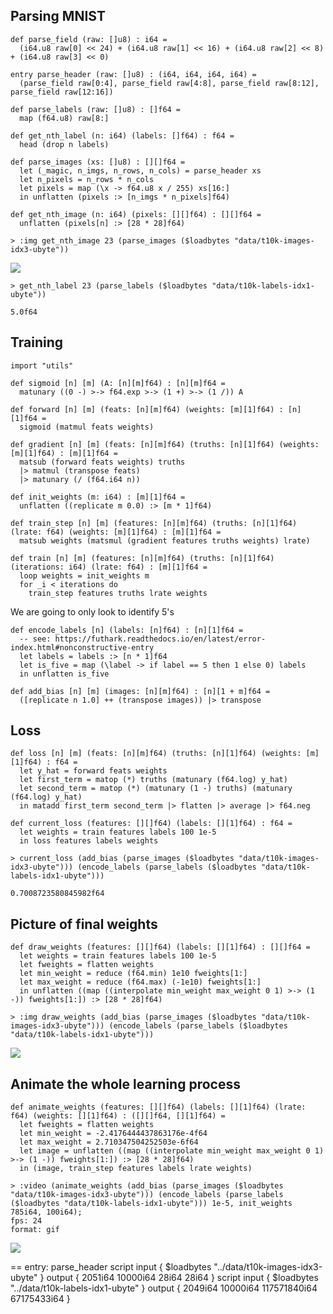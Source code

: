 ## Parsing MNIST

```futhark
def parse_field (raw: []u8) : i64 =
  (i64.u8 raw[0] << 24) + (i64.u8 raw[1] << 16) + (i64.u8 raw[2] << 8) + (i64.u8 raw[3] << 0)

entry parse_header (raw: []u8) : (i64, i64, i64, i64) =
  (parse_field raw[0:4], parse_field raw[4:8], parse_field raw[8:12], parse_field raw[12:16])

def parse_labels (raw: []u8) : []f64 =
  map (f64.u8) raw[8:]

def get_nth_label (n: i64) (labels: []f64) : f64 =
  head (drop n labels)

def parse_images (xs: []u8) : [][]f64 =
  let (_magic, n_imgs, n_rows, n_cols) = parse_header xs
  let n_pixels = n_rows * n_cols
  let pixels = map (\x -> f64.u8 x / 255) xs[16:]
  in unflatten (pixels :> [n_imgs * n_pixels]f64)

def get_nth_image (n: i64) (pixels: [][]f64) : [][]f64 =
  unflatten (pixels[n] :> [28 * 28]f64)
```

```
> :img get_nth_image 23 (parse_images ($loadbytes "data/t10k-images-idx3-ubyte"))
```

![](media/06a.mnist-img/5e965f01ae88514bbc92ee30070598aa-img.png)


```
> get_nth_label 23 (parse_labels ($loadbytes "data/t10k-labels-idx1-ubyte"))
```

```
5.0f64
```


## Training

```futhark
import "utils"

def sigmoid [n] [m] (A: [n][m]f64) : [n][m]f64 =
  matunary ((0 -) >-> f64.exp >-> (1 +) >-> (1 /)) A

def forward [n] [m] (feats: [n][m]f64) (weights: [m][1]f64) : [n][1]f64 =
  sigmoid (matmul feats weights)

def gradient [n] [m] (feats: [n][m]f64) (truths: [n][1]f64) (weights: [m][1]f64) : [m][1]f64 =
  matsub (forward feats weights) truths
  |> matmul (transpose feats)
  |> matunary (/ (f64.i64 n))

def init_weights (m: i64) : [m][1]f64 =
  unflatten ((replicate m 0.0) :> [m * 1]f64)

def train_step [n] [m] (features: [n][m]f64) (truths: [n][1]f64) (lrate: f64) (weights: [m][1]f64) : [m][1]f64 =
  matsub weights (matsmul (gradient features truths weights) lrate)

def train [n] [m] (features: [n][m]f64) (truths: [n][1]f64) (iterations: i64) (lrate: f64) : [m][1]f64 =
  loop weights = init_weights m
  for _i < iterations do
    train_step features truths lrate weights
```

We are going to only look to identify 5's

```futhark
def encode_labels [n] (labels: [n]f64) : [n][1]f64 =
  -- see: https://futhark.readthedocs.io/en/latest/error-index.html#nonconstructive-entry
  let labels = labels :> [n * 1]f64
  let is_five = map (\label -> if label == 5 then 1 else 0) labels
  in unflatten is_five

def add_bias [n] [m] (images: [n][m]f64) : [n][1 + m]f64 =
  ([replicate n 1.0] ++ (transpose images)) |> transpose
```

## Loss

```futhark
def loss [n] [m] (feats: [n][m]f64) (truths: [n][1]f64) (weights: [m][1]f64) : f64 =
  let y_hat = forward feats weights
  let first_term = matop (*) truths (matunary (f64.log) y_hat)
  let second_term = matop (*) (matunary (1 -) truths) (matunary (f64.log) y_hat)
  in matadd first_term second_term |> flatten |> average |> f64.neg

def current_loss (features: [][]f64) (labels: [][1]f64) : f64 =
  let weights = train features labels 100 1e-5
  in loss features labels weights
```

```
> current_loss (add_bias (parse_images ($loadbytes "data/t10k-images-idx3-ubyte"))) (encode_labels (parse_labels ($loadbytes "data/t10k-labels-idx1-ubyte")))
```

```
0.7008723580845982f64
```


## Picture of final weights

```futhark
def draw_weights (features: [][]f64) (labels: [][1]f64) : [][]f64 =
  let weights = train features labels 100 1e-5
  let fweights = flatten weights
  let min_weight = reduce (f64.min) 1e10 fweights[1:]
  let max_weight = reduce (f64.max) (-1e10) fweights[1:]
  in unflatten ((map ((interpolate min_weight max_weight 0 1) >-> (1 -)) fweights[1:]) :> [28 * 28]f64)
```

```
> :img draw_weights (add_bias (parse_images ($loadbytes "data/t10k-images-idx3-ubyte"))) (encode_labels (parse_labels ($loadbytes "data/t10k-labels-idx1-ubyte")))
```

![](media/06a.mnist-img/2457f8e53ec944231ff50ba1dc9175b9-img.png)


## Animate the whole learning process

```futhark
def animate_weights (features: [][]f64) (labels: [][1]f64) (lrate: f64) (weights: [][1]f64) : ([][]f64, [][1]f64) =
  let fweights = flatten weights
  let min_weight = -2.4176444437863176e-4f64
  let max_weight = 2.710347504252503e-6f64
  let image = unflatten ((map ((interpolate min_weight max_weight 0 1) >-> (1 -)) fweights[1:]) :> [28 * 28]f64)
  in (image, train_step features labels lrate weights)
```

```
> :video (animate_weights (add_bias (parse_images ($loadbytes "data/t10k-images-idx3-ubyte"))) (encode_labels (parse_labels ($loadbytes "data/t10k-labels-idx1-ubyte"))) 1e-5, init_weights 785i64, 100i64);
fps: 24
format: gif
```

![](media/06a.mnist-img/00b6dcce7ee27bfcd3854c3d5f4ced97-video.gif)



==
entry: parse_header
script input { $loadbytes "../data/t10k-images-idx3-ubyte" }
output {  2051i64 10000i64 28i64 28i64  }
script input { $loadbytes "../data/t10k-labels-idx1-ubyte" }
output {  2049i64 10000i64 117571840i64 67175433i64 }
